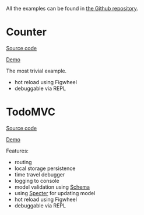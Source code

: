 All the examples can be found in [the Github repository](https://github.com/metametadata/reagent-mvsa/tree/master/examples/).

# Counter
[Source code](https://github.com/metametadata/reagent-mvsa/tree/master/examples/counter)

[Demo](/examples/counter/public/index.html)

The most trivial example.

* hot reload using Figwheel
* debuggable via REPL

# TodoMVC
[Source code](https://github.com/metametadata/reagent-mvsa/tree/master/examples/todomvc)

[Demo](/examples/todomvc/public/index.html)

Features:

* routing
* local storage persistence
* time travel debugger
* logging to console
* model validation using [Schema](https://github.com/plumatic/schema)
* using [Specter](https://github.com/nathanmarz/specter) for updating model
* hot reload using Figwheel
* debuggable via REPL
